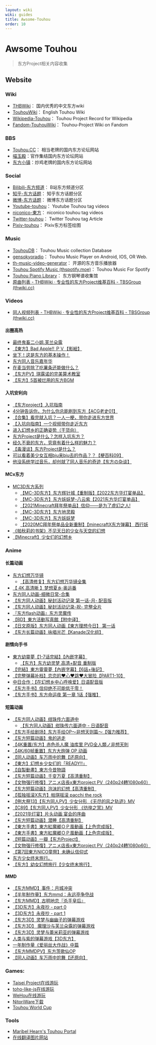 ```yaml
---
layout: wiki
wiki: guides
title: Awsome-Touhou
order: 10
---
```


# Awsome Touhou

> 东方Project相关内容收集

## Website

### Wiki
- [THBWiki](https://thwiki.cc/)： 国内优秀的中文东方wiki
- [TouhouWiki](https://en.touhouwiki.net/wiki/Touhou_Wiki)： English Touhou Wiki
- [Wikipedia-Touhou](https://en.wikipedia.org/wiki/Touhou_Project)： Touhou Project Record for Wikipedia
- [Fandom-TouhouWiki](https://touhou.fandom.com/wiki/Touhou_Wiki)： Touhou-Project Wiki on Fandom

### BBS
- [Touhou.CC](https://touhou.cc/)： 相当老牌的国内东方论坛网站
- [喵玉殿](https://bbs.nyasama.com/)：官作集结国内东方论坛网站
- [东方小镇](http://bbs.thproject.net/)：炒鸡老牌的国内东方论坛网站

### Social
- [Bilibili-东方频道](https://www.bilibili.com/v/channel/166)： B站东方频道分区
- [知乎-东方话题](https://www.zhihu.com/topic/19701004/top-answers)： 知乎东方话题分区
- [微博-东方话题](https://s.weibo.com/weibo?q=%23%E4%B8%9C%E6%96%B9project%23)： 微博东方话题分区
- [Youtube-touhou](https://www.youtube.com/hashtag/touhou)： Youtube Touhou tag videos
- [niconico-東方](https://www.nicovideo.jp/tag/%E6%9D%B1%E6%96%B9)： niconico touhou tag videos
- [Twitter-touhou](https://twitter.com/hashtag/touhou)： Twitter Touhou tag Article
- [Pixiv-touhou](https://www.pixiv.net/tags/touhou)： Pixiv东方标签绘图

### Music
- [TouhouDB](https://touhoudb.com/)： Touhou Music collection Database
- [gensokyoradio](https://gensokyoradio.net/)： Touhou Music Player on Android, IOS, OR Web.
- [th-music-video-generator](https://jasonnor.github.io/th-music-video-generator/)： 开源的东方音乐播放器
- [Touhou Spotify Music (thspotify.moe)](https://www.thspotify.moe/)： Touhou Music For Spotify
- [Touhou Piano Library](https://bloak.github.io/touhou_piano_library/index.html)： 东方钢琴谱收集馆
- [原曲列表 - THBWiki · 专业性的东方Project维基百科 - TBSGroup (thwiki.cc)](https://thwiki.cc/原曲列表)

### Videos

- [同人视频列表 - THBWiki · 专业性的东方Project维基百科 - TBSGroup (thwiki.cc)](https://thwiki.cc/同人视频列表)

#### 出圈高热

- [最终鬼畜二小姐.芙兰朵露](https://www.bilibili.com/video/BV1xx411c7mM/)
- [【東方】Bad Apple!! ＰＶ【影絵】](https://www.bilibili.com/video/BV1xx411c79H?spm_id_from=333.909.b_6368616e6e656c5f64657461696c5f313636.5)
- [坐下！这是东方的基本操作！](https://www.bilibili.com/video/BV1uE411a7qY/)
- [东方同人音乐嘉年华](https://www.bilibili.com/video/BV1Wx411F7Hs/)
- [在麦当劳除了吃薯条还能做什么？](https://www.bilibili.com/video/BV1rt4y1v7WL/)
- [【东方PV】琪露诺的完美算术教室](https://www.bilibili.com/video/BV1rs41197Xn/)
- [【东方】5首被烂用的东方BGM](https://www.bilibili.com/video/BV1i94y1y7xd/)

#### 入坑安利向

- [【东方project】入坑指南](https://www.bilibili.com/video/BV1Cf4y1U7cH/)
- [4分钟告诉你，为什么你总能刷到东方【ACG老史01】](https://www.bilibili.com/video/BV1iY4y1k71e/)
- [【合集】看完就入坑？一人一梗，带你走进东方世界](https://www.bilibili.com/video/BV1EQ4y197bY/)
- [【入坑向指南】一个视频带你走近东方](https://www.bilibili.com/video/BV19y4y1H79Q/)
- [进入幻想乡的正确姿势（干货向）](https://www.bilibili.com/video/BV17x411W7La/)
- [东方Project是什么？怎样入坑东方？](https://www.bilibili.com/video/BV1XE41177hf/)
- [经久不衰的东方，究竟有着什么样的魅力？](https://www.bilibili.com/video/BV1Hf4y177wF/)
- [【毒漫谈】东方Project是什么？](https://www.bilibili.com/video/BV1Ns411b7uY/)
- [可以看着美少女互相biu来biu去的作品？？【梗百科09】](https://www.bilibili.com/video/BV1Hx411t7WG/)
- [他没系统学过音乐，却创就了同人音乐的奇迹【东方の杂谈】](https://www.bilibili.com/video/BV1Kb4y1B7d5/)

#### MCx东方

- [MC3D东方系列](https://space.bilibili.com/110924762/channel/collectiondetail?sid=211484)
  - [【MC-3D东方】东方辉针城【重制版】【2022东方华灯宴单品】](https://www.bilibili.com/video/BV1334y117AD/)
  - [【MC-3D东方】东方妖妖梦-八云紫【2021东方华灯宴单品】](https://www.bilibili.com/video/BV1sK4y1Q7h4/)
  - [【2021Minecraft拜年祭单品】信仰——是为了虚幻之人!](https://www.bilibili.com/video/BV1Cv4y1Z7Pm/)
  - [【MC-3D东方】东方地灵殿](https://www.bilibili.com/video/BV1az411B7cM/)
  - [【MC-3D东方】东方妖妖梦](https://www.bilibili.com/video/BV1KR4y1r7AH/)
  - [【2020MC拜年祭单品全新重制】【minecraftX东方弹幕】 西行妖](https://www.bilibili.com/video/BV1NJ411q7zK/)
- [《帕秋莉的书架》不见天日的少女与天空的幻想](https://www.bilibili.com/video/BV1zK4y1978Z/)
- [【Minecraft】少女们的幻想乡](https://www.bilibili.com/video/BV1Vs41117R5/)



### Anime

#### 长篇动画

- [东方幻想万华镜](https://www.bilibili.com/video/BV18x411v7KX/)
  - [【高清修复】东方幻想万华镜全集](https://www.bilibili.com/video/BV1jS4y1L7oW/)
- [【 4K 高清晰 】梦想夏乡·奥运番](https://www.bilibili.com/video/BV1Cv411B7go/)
- [东方同人动画-细微日常-合集](https://www.bilibili.com/video/BV1fZ4y1V7Ru/)
- [【东方同人动画】秘封活动记录 第一话-月- 配音版](https://www.bilibili.com/video/BV1rs411r7kw/)
- [【东方同人动画】秘封活动记录-祝- 完整全片](https://www.bilibili.com/video/BV164411D7QN/)
- [『东方flash动画』东方灵魔传](https://www.bilibili.com/video/BV1CJ411r71A/)
- [【BD】東方活動写真館【附中译】](https://www.bilibili.com/video/BV1Ux411c7As/)
- [【日文原版】东方同人动画【東方理想今日】 第一话](https://www.bilibili.com/video/BV1Xx411i7nV/)
- [【东方长篇动画】咏唱光芒【Kanade汉化组】](https://www.bilibili.com/video/BV1ox411673J/)

#### 剧情向手书

- [東方幼靈夢【1-7话完結】【內嵌字幕】](https://www.bilibili.com/video/BV1Wx411w7Q6/)
  - [【东方】东方幼灵梦 高清+配音 重制版](https://www.bilibili.com/video/BV13F411N7Bi/)
- [【完結】東方靈靈夢【內嵌字幕】【6話+後記】](https://www.bilibili.com/video/BV1px411K7Pd/)
- [【完整弹幕补档】恋恋的♥心♥跳♥大冒险【PART1-10】](https://www.bilibili.com/video/BV1Zk4y117vn/)
- [中日合作：【在幻想乡中心呼唤爱】日语配音版](https://www.bilibili.com/video/BV1yx411T78c/)
- [【东方手书】信仰绝不可能低于零！](https://www.bilibili.com/video/BV1UC4y1b7eG/)
- [【东方手书】东方命运夜 第一章 1话【强推】](https://www.bilibili.com/video/BV1Ls41147uA/)

#### 短篇动画

- [【东方同人动画】绀珠传六面道中](https://www.bilibili.com/video/BV15P4y1M781/)
  - [【东方同人动画】绀珠传六面道中 - 日语配音](https://www.bilibili.com/video/BV1sY411E7a7/?spm_id_from=333.999.0.0)
- [【东方手绘剧场】东方手绘OP～非想天则篇～【强力推荐】](https://www.bilibili.com/video/BV15s411o7QD/)
- [【东方短篇动画】鬼的逃走](https://www.bilibili.com/video/BV1Yh411Z7m4/)
- [【4K重置/东方】赤色杀人魔 油库里 PVD全人類ノ非想天則 ](https://www.bilibili.com/video/BV1TT4y1w77H/)
- [【4K/60帧重置】东方大炮弹 OP 动画](https://www.bilibili.com/video/BV1Rg411C79B/)
- [【同人动画】车万雨中尬舞【还原向】](https://www.bilibili.com/video/BV1yt411R7mT/)
- [【東方】幻想乡少女们的「READY!!」](https://www.bilibili.com/video/BV13s411Z7nQ/)
- [【自製動畫】東方今昔物語](https://www.bilibili.com/video/BV1gx411h7Zn/)
- [【东方短篇动画】千变万夏【高清重制】](https://www.bilibili.com/video/BV1zs411h7NC/)
- [【文物强行修復】アニメ店長x東方project PV（240p24轉1080p60）](https://www.bilibili.com/video/BV1aD4y1o7dC/)
- [【东方短篇动画】泡沫的幻想【高清重制】](https://www.bilibili.com/video/BV1Qs411h7Z7/)
- [【孤独摇滚X东方】帕琪摇滚 pacchi the rock](https://www.bilibili.com/video/BV1UM411u7Bq/)
- [【例大祭13】【东方同人PV】少女分形 《无尽的风之轨迹》MV](https://www.bilibili.com/video/BV1Ux411r7zd/)
- [【C89】【东方同人PV】少女分形 《彷徨之冥》MV](https://www.bilibili.com/video/BV1Sx411r7w1/)
- [【2021华灯宴】片头动画 宴会的序曲](https://www.bilibili.com/video/BV1YK4y1n7Vz/)
- [【东方短篇动画】潜睡【高清重制】](https://www.bilibili.com/video/BV1Qs411h7da/)
- [【東方手書】東方紅魔郷ＯＰ風動画【上色完成版】](https://www.bilibili.com/video/BV1jx411c7B1/)
- [【東方手書】東方紅魔郷ＯＰ風動画【上色完成版】](https://www.bilibili.com/video/BV1jx411c7B1/)
- [【短篇动画】一瓣【东方Project】](https://www.bilibili.com/video/BV1fs411a7hZ/)
- [【文物强行修復】アニメ店長x東方project PV（240p24轉1080p60）](https://www.bilibili.com/video/BV1aD4y1o7dC/)
- [【第7回東方NICO童祭】未确认信仰式](https://www.bilibili.com/video/BV1Ss411U7aC/)
- [东方少女终末旅行。](https://www.bilibili.com/video/BV1KW411r76N/)
- [【东方】幼女幻想旅行【少女终末旅行】](https://www.bilibili.com/video/BV1yW411q77t/)

#### MMD

- [【东方MMD】事件：月城冲突](https://www.bilibili.com/video/BV1qU4y1X7QD/)
- [【半年制作量】东方mmd：永远亭争夺战](https://www.bilibili.com/video/BV1QA411t76e/)
- [【东方MMD】古明地恋『杀手皇后』](https://www.bilibili.com/video/BV1Uu411U7nY/)
- [【3D东方】永夜抄 - part 0](https://www.bilibili.com/video/BV1cV411m7NG/)
- [【3D东方】永夜抄 - part 1](https://www.bilibili.com/video/BV19P4y177iz/)
- [【东方3D】灵梦与幽幽子的弹幕游戏](https://www.bilibili.com/video/BV1Ps411Z7fa/)
- [【东方3D】 魔理沙与芙兰朵露的弹幕游戏](https://www.bilibili.com/video/BV1Ls41187MH/)
- [【东方3D】灵梦与蕾米莉亚的弹幕游戏](https://www.bilibili.com/video/BV1as411s7RZ/)
- [人类与紫的弹幕游戏【3D东方】](https://www.bilibili.com/video/BV1Ss411U741/)
- [一年制作量《爱丽丝大作战》中篇](https://www.bilibili.com/video/BV1EJ41177Tw/)
- [【东方MMDPV】东方茨歌仙OP](https://www.bilibili.com/video/BV1ZQ4y1P7nD/)
- [【同人动画】车万雨中尬舞【还原向】](https://www.bilibili.com/video/BV1yt411R7mT/)

### Games:
- [Taisei Project在线游玩](https://play.taisei-project.org/)
- [toho-like-js在线游玩](https://touhou-public.github.io/toho-like-js/)
- [WeHou在线游玩](https://touhou-public.github.io/WeHou/)
- [NitoriWare下载](https://github.com/NitorInc/NitoriWare/releases/)
- [Touhou World Cup](https://touhouworldcup.com/)

### Tools
- [Maribel Hearn's Touhou Portal](https://maribelhearn.com/)
- [在线翻译图片网站](https://cotrans.touhou.ai/)

